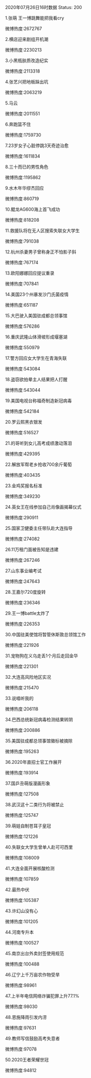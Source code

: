 2020年07月26日16时数据
Status: 200

1.张萌 王一博跳舞能把我看cry

微博热度:2672767

2.横店迎来剧组开机潮

微博热度:2230213

3.小黑瓶肤质改造纪实

微博热度:2113318

4.张艺兴把地板跺出坑

微博热度:2063219

5.马云

微博热度:2011551

6.奔跑篮不住

微博热度:1759730

7.23岁女子心脏停跳3天奇迹治愈

微博热度:1611834

8.三十而已的男性角色

微博热度:1195862

9.水木年华缪杰回应

微博热度:860719

10.鲲龙AG600海上首飞成功

微博热度:818208

11.救援队将在无人区搜索失联女大学生

微博热度:791038

12.杭州杀妻男子曾称身正不怕影子斜

微博热度:767174

13.欧阳娜娜回应提议重录

微博热度:707841

14.美国23个州暴发沙门氏菌疫情

微博热度:651187

15.大巴驶入美国驻成都总领事馆

微博热度:576286

16.重庆武隆山体滑坡形成堰塞湖

微博热度:550979

17.警方回应女大学生在青海失联

微博热度:543084

18.盗窃欲拍晕主人结果把人打醒

微博热度:543044

19.美国电视台称福奇制造新冠病毒

微博热度:542184

20.罗云熙黑衣银发

微博热度:516527

21.的哥听到女儿高考成绩激动落泪

微博热度:429395

22.解放军帮老乡抢收700余斤葡萄

微博热度:403435

23.金鸡奖报名标准

微博热度:349230

24.英女王在线参加自己肖像画揭幕仪式

微博热度:290911

25.国家卫健委主任带队赴大连指导

微博热度:274082

26.11万租门面被告知是违建

微博热度:267246

27.山东事业编考试

微博热度:247643

28.王嘉尔720度旋转

微博热度:236346

29.王一博battle太炸了

微博热度:226353

30.中国驻美使馆将暂管休斯敦总领馆工作

微博热度:221926

31.宠物狗在义乌走丢1个月后走回金华

微博热度:221301

32.大连高风险地区实况

微博热度:215470

33.说唱听我的

微博热度:206118

34.巴西总统新冠病毒检测结果转阴

微博热度:200886

35.美国驻成都总领事馆徽标被摘除

微博热度:195263

36.2020年直招士官工作展开

微博热度:193914

37.国乒丑萌版漫画形象

微博热度:127508

38.武汉这十二类行为将被禁止

微博热度:125747

39.萌娃自制苍耳子皇冠

微博热度:121226

40.失联女大学生曾单人赴可可西里

微博热度:108009

41.大连全面开展核酸检测

微博热度:107859

42.最热中伏

微博热度:105387

43.许幻山没有心

微博热度:101205

44.河南专升本

微博热度:100527

45.南京出台外卖封签使用规范

微博热度:100488

46.辽宁上千万亩农作物受旱

微博热度:98961

47.上半年电信网络诈骗犯罪上升77.1%

微博热度:98030

48.恩施降雨引发内涝

微博热度:97631

49.教师写信鼓励高考失意者

微博热度:97078

50.2020王者荣耀世冠

微博热度:94812

